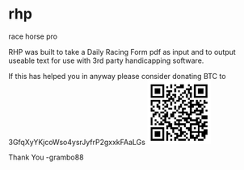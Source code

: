 # rhp
race horse pro

RHP was built to take a Daily Racing Form pdf as input
and to output useable text for use with 3rd party
handicapping software.


If this has helped you in anyway please consider
donating BTC to 3GfqXyYKjcoWso4ysrJyfrP2gxxkFAaLGs
<img src="other/grambo88.png" width="25%" height="25%">


Thank You
-grambo88
